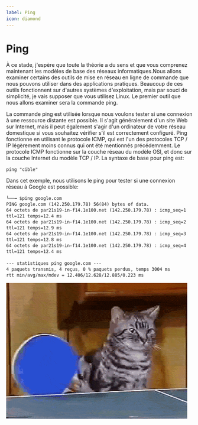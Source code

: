 ```yaml
---
label: Ping
icon: diamond
---
```

# Ping
À ce stade, j'espère que toute la théorie a du sens et que vous comprenez maintenant les modèles de base des réseaux informatiques.Nous allons examiner certains des outils de mise en réseau en ligne de commande que nous pouvons utiliser dans des applications pratiques. Beaucoup de ces outils fonctionnent sur d'autres systèmes d'exploitation, mais par souci de simplicité, je vais supposer que vous utilisez Linux. Le premier outil que nous allons examiner sera la commande ping.


La commande ping est utilisée lorsque nous voulons tester si une connexion à une ressource distante est possible. Il s'agit généralement d'un site Web sur Internet, mais il peut également s'agir d'un ordinateur de votre réseau domestique si vous souhaitez vérifier s'il est correctement configuré. Ping fonctionne en utilisant le protocole ICMP, qui est l'un des protocoles TCP / IP légèrement moins connus qui ont été mentionnés précédemment. Le protocole ICMP fonctionne sur la couche réseau du modèle OSI, et donc sur la couche Internet du modèle TCP / IP. La syntaxe de base pour ping est: 


```
ping "cible" 
```

Dans cet exemple, nous utilisons le ping pour tester si une connexion réseau à Google est possible:

```
└──╼ $ping google.com
PING google.com (142.250.179.78) 56(84) bytes of data.
64 octets de par21s19-in-f14.1e100.net (142.250.179.78) : icmp_seq=1 ttl=121 temps=12.4 ms
64 octets de par21s19-in-f14.1e100.net (142.250.179.78) : icmp_seq=2 ttl=121 temps=12.9 ms
64 octets de par21s19-in-f14.1e100.net (142.250.179.78) : icmp_seq=3 ttl=121 temps=12.8 ms
64 octets de par21s19-in-f14.1e100.net (142.250.179.78) : icmp_seq=4 ttl=121 temps=12.4 ms

--- statistiques ping google.com ---
4 paquets transmis, 4 reçus, 0 % paquets perdus, temps 3004 ms
rtt min/avg/max/mdev = 12.406/12.628/12.885/0.223 ms
```

![](/assets/doc/res/pingpong.gif)
